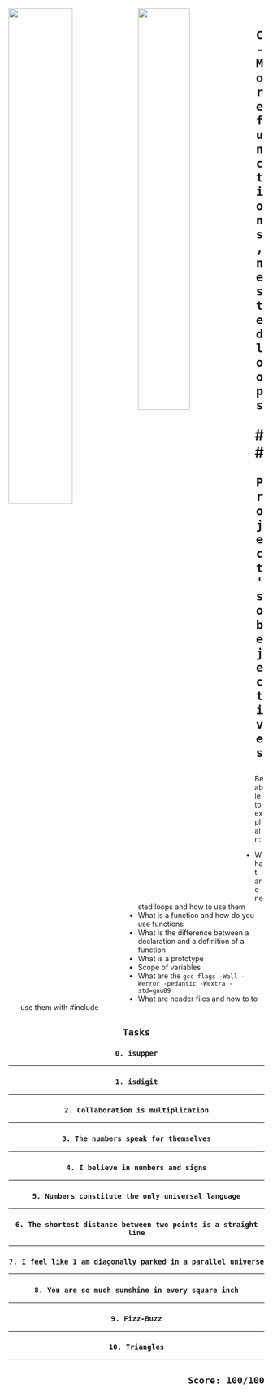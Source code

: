 <img align=left width="50%" src="https://cdn.educba.com/academy/wp-content/uploads/2020/02/nested-loop-in-c.jpg.webp" />
<img align=left width="45%" src="https://encrypted-tbn0.gstatic.com/images?q=tbn:ANd9GcTNF0wjGcN9ql4wB5bk8HGHENLtORgmK1YA4Q&usqp=CAU" />

# <p align=center>`C - More functions, nested loops`</p>## <p align=center> `Project's obejectives` </p>
Be able to explain:
- What are nested loops and how to use them
- What is a function and how do you use functions
- What is the difference between a declaration and a definition of a function
- What is a prototype
- Scope of variables
- What are the `gcc flags -Wall -Werror -pedantic -Wextra -std=gnu89`
- What are header files and how to to use them with #include

## <p align=center>`Tasks`</p>

### <p align=center>`0. isupper`</p>
----------------------------------------
### <p align=center>`1. isdigit`</p>
----------------------------------------
### <p align=center>`2. Collaboration is multiplication`</p>
----------------------------------------
### <p align=center>`3. The numbers speak for themselves`</p>
----------------------------------------
### <p align=center>`4. I believe in numbers and signs`</p>
----------------------------------------
### <p align=center>`5. Numbers constitute the only universal language`</p>
----------------------------------------
### <p align=center>`6. The shortest distance between two points is a straight line`</p>
----------------------------------------
### <p align=center>`7. I feel like I am diagonally parked in a parallel universe`</p>
----------------------------------------
### <p align=center>`8. You are so much sunshine in every square inch`</p>
----------------------------------------
### <p align=center>`9. Fizz-Buzz`</p>
----------------------------------------
### <p align=center>`10. Triangles`</p>
----------------------------------------
## <p align=right>`Score: 100/100`</p>
